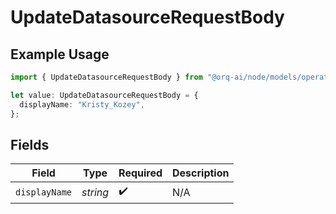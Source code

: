 # UpdateDatasourceRequestBody

## Example Usage

```typescript
import { UpdateDatasourceRequestBody } from "@orq-ai/node/models/operations";

let value: UpdateDatasourceRequestBody = {
  displayName: "Kristy_Kozey",
};
```

## Fields

| Field              | Type               | Required           | Description        |
| ------------------ | ------------------ | ------------------ | ------------------ |
| `displayName`      | *string*           | :heavy_check_mark: | N/A                |
